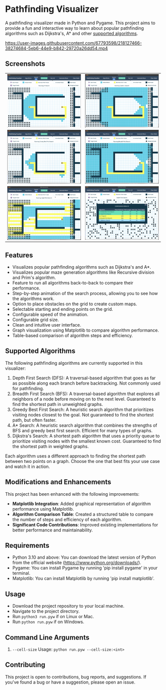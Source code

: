 # Pathfinding Visualizer
A pathfinding visualizer made in Python and Pygame. This project aims to provide a fun and interactive way to learn about popular pathfinding algorithms such as Dijkstra's, A* and other [supported algorithms](#supported-algorithms).

https://user-images.githubusercontent.com/67793598/218127466-38274684-5eb6-44e9-b842-29720a26dd54.mp4

## Screenshots
<table border='0px'>
    <tr>
        <td>
            <img src='screenshots/AStar.png?raw=true'
                 alt="A* Search"
                 width='360'>
        </td>
        <td>
            <img src='screenshots/Dijkstras.png?raw=true'
                 alt="Dijkstra's Search"
                 width='360'>
        </td>
    </tr>
    <tr>
        <td>
            <img src='screenshots/GreedyBFS.png?raw=true'
                 alt="Greedy Best-First Search"
                 width='360'>
        </td>
        <td>
            <img src='screenshots/BFS.png?raw=true'
                 alt="Breadth-First Search"
                 width='360'>
        </td>
    </tr>
    <tr>
        <td>
            <img src='screenshots/DFS.png?raw=true'
                 alt="Depth-First Search"
                 width='360'>
        </td>
        <td>
            <img src='screenshots/Results.png?raw=true'
                 alt="Results"
                 width='360'>
        </td>
    </tr>
</table>

## Features
* Visualizes popular pathfinding algorithms such as Dijkstra's and A*.
* Visualizes popular maze generation algorithms like Recursive division and Prim's algorithm.
* Feature to run all algorithms back-to-back to compare their performance.
* Step-by-step animation of the search process, allowing you to see how the algorithms work.
* Option to place obstacles on the grid to create custom maps.
* Selectable starting and ending points on the grid.
* Configurable speed of the animation.
* Configurable grid size.
* Clean and intuitive user interface.
* Graph visualization using Matplotlib to compare algorithm performance.
* Table-based comparison of algorithm steps and efficiency.

## Supported Algorithms
The following pathfinding algorithms are currently supported in this visualizer:

1. Depth First Search (DFS): A traversal-based algorithm that goes as far as possible along each branch before backtracking. Not commonly used for pathfinding.
2. Breadth First Search (BFS): A traversal-based algorithm that explores all neighbors of a node before moving on to the next level. Guaranteed to find the shortest path in unweighted graphs.
3. Greedy Best First Search: A heuristic search algorithm that prioritizes visiting nodes closest to the goal. Not guaranteed to find the shortest path, but often faster.
4. A* Search: A heuristic search algorithm that combines the strengths of BFS and greedy best first search. Efficient for many types of graphs.
5. Dijkstra's Search: A shortest path algorithm that uses a priority queue to prioritize visiting nodes with the smallest known cost. Guaranteed to find the shortest path in weighted graphs.

Each algorithm uses a different approach to finding the shortest path between two points on a graph. Choose the one that best fits your use case and watch it in action.

## Modifications and Enhancements
This project has been enhanced with the following improvements:
* **Matplotlib Integration**: Added graphical representation of algorithm performance using Matplotlib.
* **Algorithm Comparison Table**: Created a structured table to compare the number of steps and efficiency of each algorithm.
* **Significant Code Contributions**: Improved existing implementations for better performance and maintainability.

## Requirements
* Python 3.10 and above: You can download the latest version of Python from the official website (https://www.python.org/downloads/).
* Pygame: You can install Pygame by running 'pip install pygame' in your terminal.
* Matplotlib: You can install Matplotlib by running 'pip install matplotlib'.

## Usage
- Download the project repository to your local machine.
- Navigate to the project directory.
- Run `python3 run.pyw` if on Linux or Mac.
- Run `python run.pyw` if on Windows.

## Command Line Arguments
1. `--cell-size`
   Usage: `python run.pyw --cell-size:<int>`

## Contributing
This project is open to contributions, bug reports, and suggestions. If you've found a bug or have a suggestion, please open an issue.

